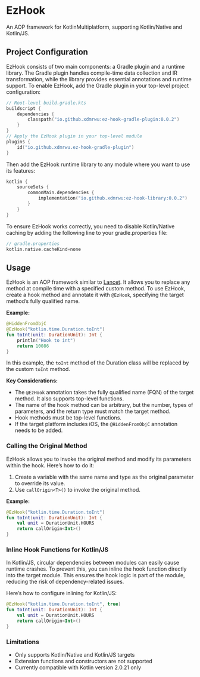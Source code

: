 # EzHook
An AOP framework for KotlinMultiplatform, supporting Kotlin/Native and Kotlin/JS.
## Project Configuration
EzHook consists of two main components: a Gradle plugin and a runtime library. The Gradle plugin handles compile-time data collection and IR transformation, while the library provides essential annotations and runtime support.
To enable EzHook, add the Gradle plugin in your top-level project configuration:
```kotlin
// Root-level build.gradle.kts
buildscript {
    dependencies {
        classpath("io.github.xdmrwu:ez-hook-gradle-plugin:0.0.2")
    }
}
// Apply the EzHook plugin in your top-level module
plugins {
    id("io.github.xdmrwu.ez-hook-gradle-plugin")
}
```
Then add the EzHook runtime library to any module where you want to use its features:
```kotlin
kotlin {
    sourceSets {
        commonMain.dependencies {
            implementation("io.github.xdmrwu:ez-hook-library:0.0.2")
        }
    }
}
```
To ensure EzHook works correctly, you need to disable Kotlin/Native caching by adding the following line to your gradle.properties file:
```kotlin
// gradle.properties
kotlin.native.cacheKind=none
```
## Usage
EzHook is an AOP framework similar to [Lancet](https://github.com/eleme/lancet). It allows you to replace any method at compile time with a specified custom method. 
To use EzHook, create a hook method and annotate it with `@EzHook`, specifying the target method’s fully qualified name.

**Example:**
```kotlin
@HiddenFromObjC
@EzHook("kotlin.time.Duration.toInt")
fun toInt(unit: DurationUnit): Int {
    println("Hook to int")
    return 10086
}
```
In this example, the `toInt` method of the Duration class will be replaced by the custom `toInt` method.

**Key Considerations:**
- The `@EzHook` annotation takes the fully qualified name (FQN) of the target method. It also supports top-level functions.
- The name of the hook method can be arbitrary, but the number, types of parameters, and the return type must match the target method.
- Hook methods must be top-level functions.
- If the target platform includes iOS, the `@HiddenFromObjC` annotation needs to be added.
### Calling the Original Method
EzHook allows you to invoke the original method and modify its parameters within the hook. 
Here’s how to do it:
1.	Create a variable with the same name and type as the original parameter to override its value.
2.	Use `callOrigin<T>()` to invoke the original method.

**Example:**
```kotlin
@EzHook("kotlin.time.Duration.toInt")
fun toInt(unit: DurationUnit): Int {
    val unit = DurationUnit.HOURS
    return callOrigin<Int>()
}
```
### Inline Hook Functions for Kotlin/JS
In Kotlin/JS, circular dependencies between modules can easily cause runtime crashes.
To prevent this, you can inline the hook function directly into the target module. This ensures the hook logic is part of the module, reducing the risk of dependency-related issues.

Here’s how to configure inlining for Kotlin/JS:
```kotlin
@EzHook("kotlin.time.Duration.toInt", true)
fun toInt(unit: DurationUnit): Int {
    val unit = DurationUnit.HOURS
    return callOrigin<Int>()
}
```
### Limitations
- Only supports Kotlin/Native and Kotlin/JS targets
- Extension functions and constructors are not supported
- Currently compatible with Kotlin version 2.0.21 only
